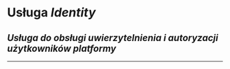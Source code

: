 # Usługa *Identity*

## *Usługa do obsługi uwierzytelnienia i autoryzacji użytkowników platformy*

---
